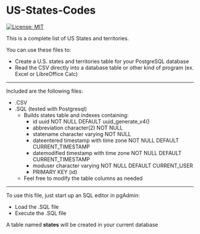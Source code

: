 # US-States-Codes
[![License: MIT](https://img.shields.io/badge/License-MIT-yellow.svg)](https://opensource.org/licenses/MIT)


This is a complete list of US States and territories.

You can use these files to:
- Create a U.S. states and territories table for your PostgreSQL database
- Read the CSV directly into a database table or other kind of program (ex. Excel or LibreOffice Calc)

***

Included are the following files:
- .CSV
- .SQL (tested with Postgresql)
  - Builds states table and indexes containing:
    - id uuid NOT NULL DEFAULT uuid_generate_v4()
    - abbreviation character(2) NOT NULL
    - statename character varying NOT NULL
    - dateentered timestamp with time zone NOT NULL DEFAULT CURRENT_TIMESTAMP
    - datemodified timestamp with time zone NOT NULL DEFAULT CURRENT_TIMESTAMP
    - moduser character varying NOT NULL DEFAULT CURRENT_USER
    - PRIMARY KEY (id)
  - Feel free to modify the table columns as needed
 
***

To use this file, just start up an SQL editor in pgAdmin:
- Load the .SQL file
- Execute the .SQL file

A table named **states** will be created in your current database